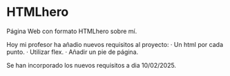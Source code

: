 # HTMLhero
Página Web con formato HTMLhero sobre mí.

Hoy mi profesor ha añadio nuevos requisitos al proyecto:
  · Un html por cada punto.
  · Utilizar flex.
  · Añadir un pie de página.

Se han incorporado los nuevos requisitos a dia 10/02/2025.
